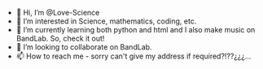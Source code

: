 - 👋 Hi, I’m @Love-Science
- 👀 I’m interested in Science, mathematics, coding, etc.
- 🌱 I’m currently learning both python and html and I also make music on BandLab. So, check it out!
- 💞️ I’m looking to collaborate on BandLab.
- 📫 How to reach me - sorry can't give my address if required?!??¿¿¿...

<!---
Love-Science/Love-Science is a ✨ special ✨ repository because its `README.md` (this file) appears on your GitHub profile.
You can click the Preview link to take a look at your changes.
--->
